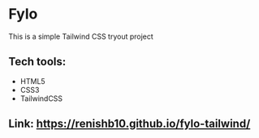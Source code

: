 # Fylo

This is a simple Tailwind CSS tryout project

## Tech tools:

- HTML5
- CSS3
- TailwindCSS

## Link: https://renishb10.github.io/fylo-tailwind/
